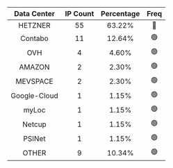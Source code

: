 | Data Center | IP Count | Percentage | Freq |
|:------------:|:--------:|:-----------:|:-----:|
| HETZNER | 55 | 63.22% | 🔴 |
| Contabo | 11 | 12.64% | 🟢 |
| OVH | 4 | 4.60% | 🟢 |
| AMAZON | 2 | 2.30% | 🟢 |
| MEVSPACE | 2 | 2.30% | 🟢 |
| Google-Cloud | 1 | 1.15% | 🟢 |
| myLoc | 1 | 1.15% | 🟢 |
| Netcup | 1 | 1.15% | 🟢 |
| PSINet | 1 | 1.15% | 🟢 |
| OTHER | 9 | 10.34% | 🟢 |